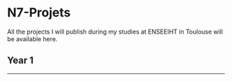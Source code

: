 # N7-Projets

All the projects I will publish during my studies at ENSEEIHT in Toulouse will be available here.

## Year 1
---
